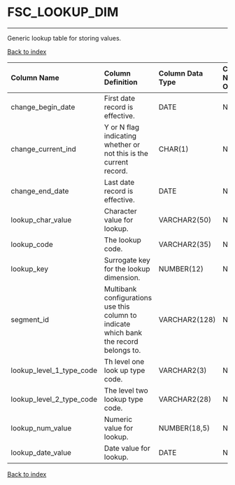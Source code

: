 # **FSC_LOOKUP_DIM**

---

Generic lookup table for storing values.

[Back to index](./index.md)

| Column Name              | Column Definition                                                                      | Column Data Type   | Column Null Option   | PK   | FK   |
|:-------------------------|:---------------------------------------------------------------------------------------|:-------------------|:---------------------|:-----|:-----|
| change_begin_date        | First date record is effective.                                                        | DATE               | Not Null             | No   | No   |
| change_current_ind       | Y or N flag indicating whether or not this is the current record.                      | CHAR(1)            | Not Null             | No   | No   |
| change_end_date          | Last date record is effective.                                                         | DATE               | Not Null             | No   | No   |
| lookup_char_value        | Character value for lookup.                                                            | VARCHAR2(50)       | Null                 | No   | No   |
| lookup_code              | The lookup code.                                                                       | VARCHAR2(35)       | Not Null             | No   | No   |
| lookup_key               | Surrogate key for the lookup dimension.                                                | NUMBER(12)         | Not Null             | Yes  | No   |
| segment_id               | Multibank configurations use this column to indicate which bank the record belongs to. | VARCHAR2(128)      | Not Null             | Yes  | No   |
| lookup_level_1_type_code | Th level one look up type code.                                                        | VARCHAR2(3)        | Not Null             | No   | No   |
| lookup_level_2_type_code | The level two lookup type code.                                                        | VARCHAR2(28)       | Not Null             | No   | No   |
| lookup_num_value         | Numeric value for lookup.                                                              | NUMBER(18,5)       | Null                 | No   | No   |
| lookup_date_value        | Date value for lookup.                                                                 | DATE               | Null                 | No   | No   |

[Back to index](./index.md)